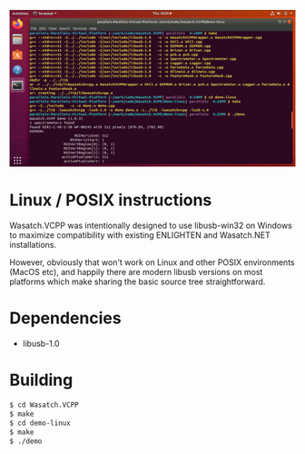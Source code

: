![Ubuntu](https://github.com/WasatchPhotonics/Wasatch.VCPP/raw/master/screenshots/ubuntu.png)

# Linux / POSIX instructions

Wasatch.VCPP was intentionally designed to use libusb-win32 on Windows to 
maximize compatibility with existing ENLIGHTEN and Wasatch.NET installations.  

However, obviously that won't work on Linux and other POSIX environments (MacOS 
etc), and happily there are modern libusb versions on most platforms which make 
sharing the basic source tree straightforward.

# Dependencies

- libusb-1.0

# Building

    $ cd Wasatch.VCPP
    $ make
    $ cd demo-linux
    $ make
    $ ./demo
